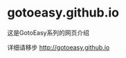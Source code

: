 # gotoeasy.github.io
这是GotoEasy系列的网页介绍

详细请移步 <a href="http://gotoeasy.github.io">http://gotoeasy.github.io</a>
